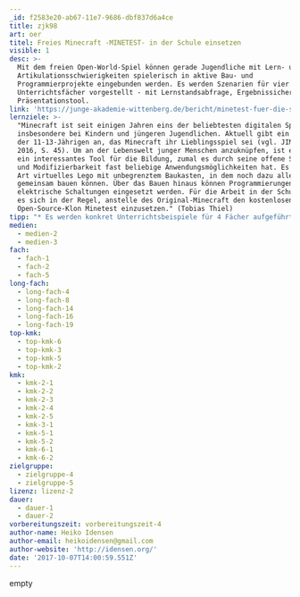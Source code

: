 ```yaml
---
_id: f2583e20-ab67-11e7-9686-dbf837d6a4ce
title: zjk98
art: oer
titel: Freies Minecraft -MINETEST- in der Schule einsetzen
visible: 1
desc: >-
  Mit dem freien Open-World-Spiel können gerade Jugendliche mit Lern- und
  Artikulationsschwierigkeiten spielerisch in aktive Bau- und
  Programmierprojekte eingebunden werden. Es werden Szenarien für vier
  Unterrichtsfächer vorgestellt - mit Lernstandsabfrage, Ergebnissicherung und
  Präsentationstool.
link: 'https://junge-akademie-wittenberg.de/bericht/minetest-fuer-die-schule'
lernziele: >-
  "Minecraft ist seit einigen Jahren eins der beliebtesten digitalen Spiele
  insbesondere bei Kindern und jüngeren Jugendlichen. Aktuell gibt ein Viertel
  der 11-13-Jährigen an, das Minecraft ihr Lieblingsspiel sei (vgl. JIM-Studie
  2016, S. 45). Um an der Lebenswelt junger Menschen anzuknüpfen, ist es deshalb
  ein interessantes Tool für die Bildung, zumal es durch seine offene Struktur
  und Modifizierbarkeit fast beliebige Anwendungsmöglichkeiten hat. Es ist eine
  Art virtuelles Lego mit unbegrenztem Baukasten, in dem noch dazu alle
  gemeinsam bauen können. Über das Bauen hinaus können Programmierungen und
  elektrische Schaltungen eingesetzt werden. Für die Arbeit in der Schule lohnt
  es sich in der Regel, anstelle des Original-Minecraft den kostenlosen
  Open-Source-Klon Minetest einzusetzen." (Tobias Thiel)
tipp: "* Es werden konkret Unterrichtsbeispiele für 4 Fächer aufgeführt:\r\n1. Biologie/Ökologie: Baut einen Fluss, der gute Lebensbedingungen bietet und einen Fluss, in dem es deutlich weniger Leben gibt.\r\n* 2. Kunst: Baut drei historische Gebäude in ihrem architektonischen Stil nach: Renaissance, Klassizismus und Neogotik.\r\n3. Religion/Ethik: Baut eine Kirche, eine Synagoge und eine Moschee\r\n4. Sozialkunde/Wirtschaft/Ökologie/Ethik: Baut die Stadt der Zukunft.\r\nDie für diese Szenarien erstellte Beispielwelt steht zum Download bereit:\r\nMan muss sie in den Ordner \"worlds\" im Minetest-Ordner entpacken.\r\nNach dem Neustart von Minetest muss man die Welt \"LiGa\" auswählen\r\nhttp://junge-akademie-wittenberg.de/sites/default/files/downloads/liga.zip\r\n\r\nWeitere Links und Ressourcen:\r\n*Minetest in der Schule (Wiki) mit ausführlichen Schritt-für-Schritt Anleitungen (Birgit Lacher)\r\nhttps://wiki.minetest.net/Minetest_in_der_Schule\r\n*Lebendige Facebook-Gruppe zum Einsatz von Minntest/Minecraft in der Schule\r\nhttps://www.facebook.com/groups/1458900627735518/?ref=br_rs\r\n*MinetestEdu: visuelles Admin-Tool für die Steuerung von Welteinstellungen und Teilnehmer-/Schüler-Aktivitäten - angelehnt an Minecraft-Edu\r\nhttps://github.com/minetest4edu"
medien:
  - medien-2
  - medien-3
fach:
  - fach-1
  - fach-2
  - fach-5
long-fach:
  - long-fach-4
  - long-fach-8
  - long-fach-14
  - long-fach-16
  - long-fach-19
top-kmk:
  - top-kmk-6
  - top-kmk-3
  - top-kmk-5
  - top-kmk-2
kmk:
  - kmk-2-1
  - kmk-2-2
  - kmk-2-3
  - kmk-2-4
  - kmk-2-5
  - kmk-3-1
  - kmk-5-1
  - kmk-5-2
  - kmk-6-1
  - kmk-6-2
zielgruppe:
  - zielgruppe-4
  - zielgruppe-5
lizenz: lizenz-2
dauer:
  - dauer-1
  - dauer-2
vorbereitungszeit: vorbereitungszeit-4
author-name: Heiko Idensen
author-email: heikoidensen@gmail.com
author-website: 'http://idensen.org/'
date: '2017-10-07T14:00:59.551Z'
---
```

empty

